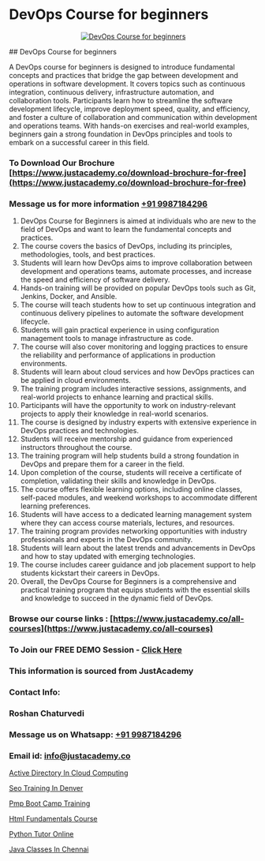 # DevOps Course for beginners

<p align="center">
  <a href="https://justacademy.co/program-detail/software-testing">
    <img src="https://justacademy.co/storage2/program_images/1704700438.webp" alt="DevOps Course for beginners">
  </a>
</p>
## DevOps Course for beginners

A DevOps course for beginners is designed to introduce fundamental concepts and practices that bridge the gap between development and operations in software development. It covers topics such as continuous integration, continuous delivery, infrastructure automation, and collaboration tools. Participants learn how to streamline the software development lifecycle, improve deployment speed, quality, and efficiency, and foster a culture of collaboration and communication within development and operations teams. With hands-on exercises and real-world examples, beginners gain a strong foundation in DevOps principles and tools to embark on a successful career in this field.
### To Download Our Brochure [https://www.justacademy.co/download-brochure-for-free](https://www.justacademy.co/download-brochure-for-free)
### Message us for more information [+91 9987184296](https://api.whatsapp.com/send?phone=919987184296)
1) DevOps Course for Beginners is aimed at individuals who are new to the field of DevOps and want to learn the fundamental concepts and practices.
2) The course covers the basics of DevOps, including its principles, methodologies, tools, and best practices.
3) Students will learn how DevOps aims to improve collaboration between development and operations teams, automate processes, and increase the speed and efficiency of software delivery.
4) Hands-on training will be provided on popular DevOps tools such as Git, Jenkins, Docker, and Ansible.
5) The course will teach students how to set up continuous integration and continuous delivery pipelines to automate the software development lifecycle.
6) Students will gain practical experience in using configuration management tools to manage infrastructure as code.
7) The course will also cover monitoring and logging practices to ensure the reliability and performance of applications in production environments.
8) Students will learn about cloud services and how DevOps practices can be applied in cloud environments.
9) The training program includes interactive sessions, assignments, and real-world projects to enhance learning and practical skills.
10) Participants will have the opportunity to work on industry-relevant projects to apply their knowledge in real-world scenarios.
11) The course is designed by industry experts with extensive experience in DevOps practices and technologies.
12) Students will receive mentorship and guidance from experienced instructors throughout the course.
13) The training program will help students build a strong foundation in DevOps and prepare them for a career in the field.
14) Upon completion of the course, students will receive a certificate of completion, validating their skills and knowledge in DevOps.
15) The course offers flexible learning options, including online classes, self-paced modules, and weekend workshops to accommodate different learning preferences.
16) Students will have access to a dedicated learning management system where they can access course materials, lectures, and resources.
17) The training program provides networking opportunities with industry professionals and experts in the DevOps community.
18) Students will learn about the latest trends and advancements in DevOps and how to stay updated with emerging technologies.
19) The course includes career guidance and job placement support to help students kickstart their careers in DevOps.
20) Overall, the DevOps Course for Beginners is a comprehensive and practical training program that equips students with the essential skills and knowledge to succeed in the dynamic field of DevOps.

### Browse our course links : [https://www.justacademy.co/all-courses](https://www.justacademy.co/all-courses) 
### To Join our FREE DEMO Session - [Click Here](https://www.justacademy.co/register-for-course-demo)


### This information is sourced from JustAcademy
### Contact Info:
### Roshan Chaturvedi
### Message us on Whatsapp: [+91 9987184296](https://api.whatsapp.com/send?phone=919987184296)
### Email id: [info@justacademy.co](mailto:info@justacademy.co)
                
[Active Directory In Cloud Computing](https://www.linkedin.com/pulse/active-directory-cloud-computing-justacademy-thane-bynoc?trackingId=R8VSFKLMDjL9l%2BDIpJMamA%3D%3D&lipi=urn%3Ali%3Apage%3Ad_flagship3_company_admin%3BzlEMqIgRRsubBoA3fmTvjQ%3D%3D)

[Seo Training In Denver](https://www.linkedin.com/pulse/seo-training-denver-justacademy-sunnyvale-lqpcc?trackingId=Bu0MCyBFrENuGDOjPdxN9A%3D%3D&lipi=urn%3Ali%3Apage%3Ad_flagship3_company_admin%3Bw3FaZuhqQImafpQ55o%2FftQ%3D%3D)

[Pmp Boot Camp Training](https://medium.com/@mistersumit961/pmp-boot-camp-training-d735ed6f2c4b)

[Html Fundamentals Course](https://medium.com/@namusn/html-fundamentals-course-f988d19b768a)

[Python Tutor Online](https://justacademyin.github.io/justacademy/python-tutor-online)

[Java Classes In Chennai](https://justacademyin.github.io/justacademy/java-classes-in-chennai)

